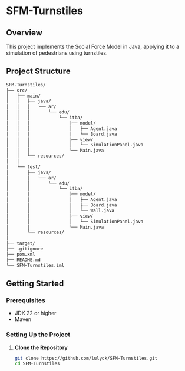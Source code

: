 # SFM-Turnstiles

## Overview

This project implements the Social Force Model in Java, applying it to a simulation of pedestrians using turnstiles.

## Project Structure

```bash
SFM-Turnstiles/
├── src/
│   ├── main/
│   │   ├── java/
│   │   │   └── ar/
│   │   │       └── edu/
│   │   │           └── itba/
│   │   │               ├── model/
│   │   │               │   ├── Agent.java
│   │   │               │   └── Board.java
│   │   │               ├── view/
│   │   │               │   └── SimulationPanel.java
│   │   │               └── Main.java
│   │   └── resources/
│   │
│   └── test/
│       ├── java/
│       │   └── ar/
│       │       └── edu/
│       │           └── itba/
│       │               ├── model/
│       │               │   ├── Agent.java
│       │               │   ├── Board.java
│       │               │   └── Wall.java
│       │               ├── view/
│       │               │   └── SimulationPanel.java
│       │               └── Main.java
│       └── resources/
│   
├── target/
├── .gitignore
├── pom.xml
├── README.md
└── SFM-Turnstiles.iml
```


## Getting Started

### Prerequisites

- JDK 22 or higher
- Maven

### Setting Up the Project

1. **Clone the Repository**
    ```bash
    git clone https://github.com/lulydk/SFM-Turnstiles.git
    cd SFM-Turnstiles
    ```
